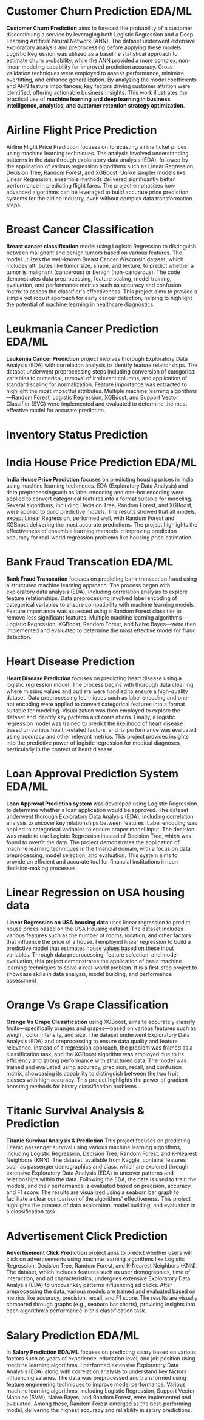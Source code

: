 # Customer Churn Prediction EDA/ML
**Customer Churn Prediction** aims to forecast the probability of a customer discontinuing a service by leveraging both Logistic Regression and a Deep Learning Artificial Neural Network (ANN). The dataset underwent extensive exploratory analysis and preprocessing before applying these models. Logistic Regression was utilized as a baseline statistical approach to estimate churn probability, while the ANN provided a more complex, non-linear modeling capability for improved prediction accuracy. Cross-validation techniques were employed to assess performance, minimize overfitting, and enhance generalization. By analyzing the model coefficients and ANN feature importances, key factors driving customer attrition were identified, offering actionable business insights. This work illustrates the practical use of **machine learning and deep learning in business intelligence, analytics, and customer retention strategy optimization**.
# Airline Flight Price Prediction
Airline Flight Price Prediction focuses on forecasting airline ticket prices using machine learning techniques. The analysis involved understanding patterns in the data through exploratory data analysis (EDA), followed by the application of various regression algorithms such as Linear Regression, Decision Tree, Random Forest, and XGBoost. Unlike simpler models like Linear Regression, ensemble methods delivered significantly better performance in predicting flight fares. The project emphasizes how advanced algorithms can be leveraged to build accurate price prediction systems for the airline industry, even without complex data transformation steps.
# Breast Cancer Classification
**Breast cancer classification** model using Logistic Regression to distinguish between malignant and benign tumors based on various features. The model utilizes the well-known Breast Cancer Wisconsin dataset, which includes attributes like tumor size, shape, and texture, to predict whether a tumor is malignant (cancerous) or benign (non-cancerous). The code demonstrates data preprocessing, feature scaling, model training, evaluation, and performance metrics such as accuracy and confusion matrix to assess the classifier's effectiveness. This project aims to provide a simple yet robust approach for early cancer detection, helping to highlight the potential of machine learning in healthcare diagnostics.
# Leukmania Cancer Prediction EDA/ML
**Leukemia Cancer Prediction** project involves thorough Exploratory Data Analysis (EDA) with correlation analysis to identify feature relationships. The dataset underwent preprocessing steps including conversion of categorical variables to numerical, removal of irrelevant columns, and application of standard scaling for normalization. Feature importance was extracted to highlight the most impactful attributes. Multiple machine learning algorithms—Random Forest, Logistic Regression, XGBoost, and Support Vector Classifier (SVC) were implemented and evaluated to determine the most effective model for accurate prediction.
# Inventory Status Prediction

# India House Price Prediction EDA/ML
**India House Price Prediction** focuses on predicting housing prices in India using machine learning techniques. EDA (Exploratory Data Analysis) and data preprocessingsuch as label encoding and one-hot encoding were applied to convert categorical features into a format suitable for modeling. Several algorithms, including Decision Tree, Random Forest, and XGBoost, were applied to build predictive models. The results showed that all models, except Linear Regression, performed well, with Random Forest and XGBoost delivering the most accurate predictions. The project highlights the effectiveness of ensemble learning methods in improving prediction accuracy for real-world regression problems like housing price estimation.
# Bank Fraud Transcation EDA/ML
**Bank Fraud Transcation** focuses on predicting bank transaction fraud using a structured machine learning approach. The process began with exploratory data analysis (EDA), including correlation analysis to explore feature relationships. Data preprocessing involved label encoding of categorical variables to ensure compatibility with machine learning models. Feature importance was assessed using a Random Forest classifier to remove less significant features. Multiple machine learning algorithms—Logistic Regression, XGBoost, Random Forest, and Naive Bayes—were then implemented and evaluated to determine the most effective model for fraud detection.
# Heart Disease Prediction
**Heart Disease Prediction** focuses on predicting heart disease using a logistic regression model. The process begins with thorough data cleaning, where missing values and outliers were handled to ensure a high-quality dataset. Data preprocessing techniques such as label encoding and one-hot encoding were applied to convert categorical features into a format suitable for modeling. Visualization was then employed to explore the dataset and identify key patterns and correlations. Finally, a logistic regression model was trained to predict the likelihood of heart disease based on various health-related factors, and its performance was evaluated using accuracy and other relevant metrics. This project provides insights into the predictive power of logistic regression for medical diagnoses, particularly in the context of heart disease.
# Loan Approval Prediction System EDA/ML
**Loan Approval Prediction system** was developed using Logistic Regression to determine whether a loan application would be approved. The dataset underwent thorough Exploratory Data Analysis (EDA), including correlation analysis to uncover key relationships between features. Label encoding was applied to categorical variables to ensure proper model input. The decision was made to use Logistic Regression instead of Decision Tree, which was found to overfit the data. The project demonstrates the application of machine learning techniques in the financial domain, with a focus on data preprocessing, model selection, and evaluation. This system aims to provide an efficient and accurate tool for financial institutions in loan decision-making processes.
# Linear Regression on USA housing data
**Linear Regression on USA housing data** uses linear regression to predict house prices based on the USA Housing dataset. The dataset includes various features such as the number of rooms, location, and other factors that influence the price of a house. I employed linear regression to build a predictive model that estimates house values based on these input variables. Through data preprocessing, feature selection, and model evaluation, this project demonstrates the application of basic machine learning techniques to solve a real-world problem. It is a first-step project to showcase skills in data analysis, model building, and performance assessment
# Orange Vs Grape Classification
**Orange Vs Grape Classification** using XGBoost, aims to accurately classify fruits—specifically oranges and grapes—based on various features such as weight, color intensity, and size. The dataset underwent Exploratory Data Analysis (EDA) and preprocessing to ensure data quality and feature relevance. Instead of a regression approach, the problem was framed as a classification task, and the XGBoost algorithm was employed due to its efficiency and strong performance with structured data. The model was trained and evaluated using accuracy, precision, recall, and confusion matrix, showcasing its capability to distinguish between the two fruit classes with high accuracy. This project highlights the power of gradient boosting methods for binary classification problems.
# Titanic Survival Analysis & Prediction 
**Titanic Survival Analysis & Prediction** This project focuses on predicting Titanic passenger survival using various machine learning algorithms, including Logistic Regression, Decision Tree, Random Forest, and K-Nearest Neighbors (KNN). The dataset, available from Kaggle, contains features such as passenger demographics and class, which are explored through extensive Exploratory Data Analysis (EDA) to uncover patterns and relationships within the data. Following the EDA, the data is used to train the models, and their performance is evaluated based on precision, accuracy, and F1 score. The results are visualized using a seaborn bar graph to facilitate a clear comparison of the algorithms' effectiveness. This project highlights the process of data exploration, model building, and evaluation in a classification task.
# Advertisement Click Prediction
**Advertisement Click Prediction** project aims to predict whether users will click on advertisements using machine learning algorithms like Logistic Regression, Decision Tree, Random Forest, and K-Nearest Neighbors (KNN). The dataset, which includes features such as user demographics, time of interaction, and ad characteristics, undergoes extensive Exploratory Data Analysis (EDA) to uncover key patterns influencing ad clicks. After preprocessing the data, various models are trained and evaluated based on metrics like accuracy, precision, recall, and F1 score. The results are visually compared through graphs (e.g., seaborn bar charts), providing insights into each algorithm's performance in this classification task.
# Salary Prediction EDA/ML
In **Salary Prediction EDA/ML** focuses on predicting salary based on various factors such as years of experience, education level, and job position using machine learning algorithms. I performed extensive Exploratory Data Analysis (EDA) along with correlation analysis to understand key factors influencing salaries. The data was preprocessed and transformed using feature engineering techniques to improve model performance. Various machine learning algorithms, including Logistic Regression, Support Vector Machine (SVM), Naïve Bayes, and Random Forest, were implemented and evaluated. Among these, Random Forest emerged as the best-performing model, delivering the highest accuracy and reliability in salary predictions.
